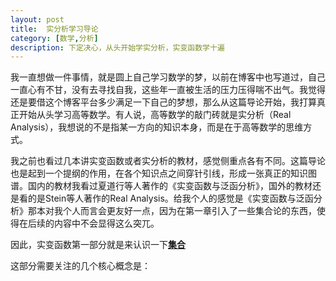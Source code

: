 ```yaml
---
layout: post
title:  实分析学习导论
category: [数学,分析] 
description: 下定决心，从头开始学实分析，实变函数学十遍
---
```

我一直想做一件事情，就是圆上自己学习数学的梦，以前在博客中也写道过，自己一直心有不甘，没有去寻找自我，这些年一直被生活的压力压得喘不出气。我觉得还是要借这个博客平台多少满足一下自己的梦想，那么从这篇导论开始，我打算真正开始从头学习高等数学。有人说，高等数学的敲门砖就是实分析（Real Analysis），我想说的不是指某一方向的知识本身，而是在于高等数学的思维方式。

我之前也看过几本讲实变函数或者实分析的教材，感觉侧重点各有不同。这篇导论也是起到一个提纲的作用，在各个知识点之间穿针引线，形成一张真正的知识图谱。国内的教材我看过夏道行等人著作的《实变函数与泛函分析》，国外的教材还是看的是Stein等人著作的Real Analysis。给我个人的感觉是《实变函数与泛函分析》那本对我个人而言会更友好一点，因为在第一章引入了一些集合论的东西，使得在后续的内容中不会显得这么突兀。

因此，实变函数第一部分就是来认识一下[**集合**](/数学/分析/2019/05/05/实分析学习导论.html)

这部分需要关注的几个核心概念是：


